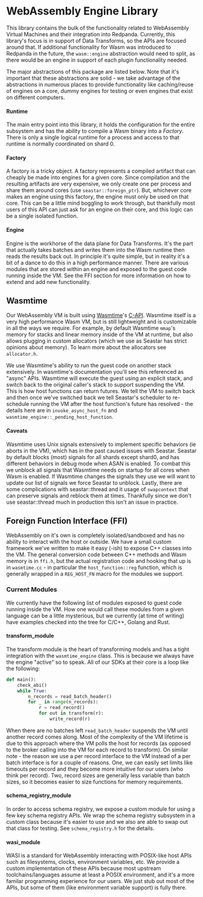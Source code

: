 # WebAssembly Engine Library

This library contains the bulk of the functionality related to WebAssembly Virtual Machines and their integration into Redpanda.
Currently, this library's focus is in support of Data Transforms, so the APIs are focused around that. If additional functionality
for Wasm was introduced to Redpanda in the future, the `wasm::engine` abstraction would need to split, as there would be an engine
in support of each plugin functionality needed.

The major abstractions of this package are listed below. Note that it's important that these abstractions are solid - we take advantage
of the abstractions in numerous places to provide functionality like caching/reuse of engines on a core, dummy engines for testing or even
engines that exist on different computers.

#### **Runtime**

The main entry point into this library, it holds the configuration for the entire subsystem and has the ability to compile a Wasm binary
into a _Factory_. There is only a single logical runtime for a process and access to that runtime is normally coordinated on shard 0.

#### **Factory**

A factory is a tricky object. A factory represents a compiled artifact that can cheaply be made into engines for a given core. Since 
compilation and the resulting artifacts are very expensive, we only create one per process and share them around cores (use 
`seastar::foreign_ptr`). But, whichever core makes an engine using this factory, the engine must only be used on that core.
This can be a little mind boggling to work through, but thankfully most users of this API can just ask for an engine on their 
core, and this logic can be a single isolated function.

#### **Engine**

Engine is the workhorse of the data plane for Data Transforms. It's the part that actually takes batches and writes them into the Wasm
runtime then reads the results back out. In principle it's quite simple, but in reality it's a bit of a dance to do this in a high 
performance manner. There are various modules that are stored within an engine and exposed to the guest code running inside the VM.
See the FFI section for more information on how to extend and add new functionality.

## Wasmtime

Our WebAssembly VM is built using [Wasmtime][wasmtime]'s [C-API][c-api]. Wasmtime itself is a very high performance Wasm VM, but is still
lightweight and is customizable in all the ways we require. For example, by default Wasmtime `mmap`'s memory for stacks and linear memory
inside of the VM at runtime, but also allows plugging in custom allocators (which we use as Seastar has strict opinions about memory). To learn
more about the allocators see `allocator.h`.

We use Wasmtime's ability to run the guest code on another stack extensively. In wasmtime's documentation you'll see this referenced as "async" APIs.
Wasmtime will execute the guest using an explicit stack, and switch back to the original caller's stack to support suspending the VM. This is how host
functions can return futures. We tell the VM to switch back and then once we've switched back we tell Seastar's scheduler to re-schedule running the VM
after the host function's future has resolved - the details here are in `invoke_async_host_fn` and `wasmtime_engine::_pending_host_function`.

#### Caveats

Wasmtime uses Unix signals extensively to implement specific behaviors (ie aborts in the VM), which has in the past caused issues with Seastar. 
Seastar by default blocks (most) signals for all shards except shard0, and has different behaviors in debug mode when ASAN is enabled. To combat this
we unblock all signals that Wasmtime needs on startup for all cores when Wasm is enabled. If Wasmtime changes the signals they use we will want to
update our list of signals we force Seastar to unblock. Lastly, there are some complications with seastar::thread and it usage of `swapcontext` that
can preserve signals and reblock them at times. Thankfully since we don't use seastar::thread much in production this isn't an issue in practice.

## Foreign Function Interface (FFI)

WebAssembly on it's own is completely isolated/sandboxed and has no ability to interact with the host or outside. We have a small custom framework
we've written to make it easy (-ish) to expose C++ classes into the VM. The general conversion code between C++ methods and Wasm memory is in `ffi.h`,
but the actual registration code and hooking that up is in `wasmtime.cc` - in particular the `host_function::reg` function, which is generally wrapped
in a `REG_HOST_FN` macro for the modules we support.

### Current Modules

We currently have the following list of modules exposed to guest code running inside the VM. How one would call these modules from a given language
can be a little mysterious, but we currently (at time of writing) have examples checked into the tree for C/C++, Golang and Rust.

#### transform_module

The transform module is the heart of transforming models and has a tight integration with the `wasmtime_engine` class. This is because we always have
the engine "active" so to speak. All of our SDKs at their core is a loop like the following:

```python
def main():
    check_abi()
    while True:
        n_records = read_batch_header()
        for _ in range(n_records):
            r = read_record()
            for out in transform(r):
                write_record(r)
```

When there are no batches left `read_batch_header` suspends the VM until another record comes along. Most of the complexity of the VM lifetime is due to this
approach where the VM polls the host for records (as opposed to the broker calling into the VM for each record to transform). On similar note - the reason we
use a per record interface to the VM instead of a per batch interface is for a couple of reasons. One, we can easily set limits like timeouts per record and they
become more intuitive for our users (who think per record). Two, record sizes are generally less variable than batch sizes, so it becomes easier to size functions
for memory requirements.

#### schema_registry_module

In order to access schema registry, we expose a custom module for using a few key schema registry APIs. We wrap the schema registry subsystem in a custom
class because it's easier to use and we also are able to swap out that class for testing. See `schema_registry.h` for the details.

#### wasi_module

WASI is a standard for WebAssembly interacting with POSIX-like host APIs such as filesystems, clocks, environment variables, etc. We provide a custom
implementation of these APIs because most upstream toolchains/languages assume at least a POSIX environment, and it's a more familar programming
experience for our users. We just stub out most of the APIs, but some of them (like environment variable support) is fully there.

[wasmtime]: wasmtime.dev
[c-api]: https://docs.wasmtime.dev/c-api/
